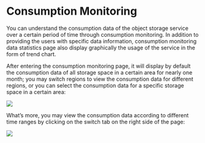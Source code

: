 # Consumption Monitoring

You can understand the consumption data of the object storage service over a certain period of time through consumption monitoring. In addition to providing the users with specific data information, consumption monitoring data statistics page also display graphically the usage of the service in the form of trend chart.

After entering the consumption monitoring page, it will display by default the consumption data of all storage space in a certain area for nearly one month; you may switch regions to view the consumption data for different regions, or you can select the consumption data for a specific storage space in a certain area:

![](https://github.com/jdcloudcom/cn/blob/edit/image/Object-Storage-Service/OSS-052.png)

What’s more, you may view the consumption data according to different time ranges by clicking on the switch tab on the right side of the page:

![](https://github.com/jdcloudcom/cn/blob/edit/image/Object-Storage-Service/OSS-053.png)
